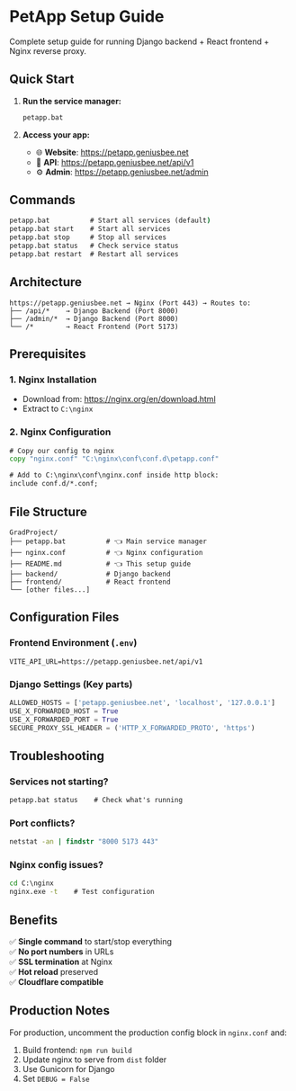 # PetApp Setup Guide

Complete setup guide for running Django backend + React frontend + Nginx reverse proxy.

## Quick Start

1. **Run the service manager:**
   ```cmd
   petapp.bat
   ```

2. **Access your app:**
   - 🌐 **Website**: https://petapp.geniusbee.net
   - 🔧 **API**: https://petapp.geniusbee.net/api/v1
   - ⚙️ **Admin**: https://petapp.geniusbee.net/admin

## Commands

```cmd
petapp.bat          # Start all services (default)
petapp.bat start    # Start all services
petapp.bat stop     # Stop all services
petapp.bat status   # Check service status
petapp.bat restart  # Restart all services
```

## Architecture

```
https://petapp.geniusbee.net → Nginx (Port 443) → Routes to:
├── /api/*    → Django Backend (Port 8000)
├── /admin/*  → Django Backend (Port 8000)
└── /*        → React Frontend (Port 5173)
```

## Prerequisites

### 1. Nginx Installation
- Download from: https://nginx.org/en/download.html
- Extract to `C:\nginx`

### 2. Nginx Configuration
```cmd
# Copy our config to nginx
copy "nginx.conf" "C:\nginx\conf\conf.d\petapp.conf"

# Add to C:\nginx\conf\nginx.conf inside http block:
include conf.d/*.conf;
```

## File Structure

```
GradProject/
├── petapp.bat          # 👈 Main service manager
├── nginx.conf          # 👈 Nginx configuration  
├── README.md           # 👈 This setup guide
├── backend/            # Django backend
├── frontend/           # React frontend
└── [other files...]
```

## Configuration Files

### Frontend Environment (`.env`)
```env
VITE_API_URL=https://petapp.geniusbee.net/api/v1
```

### Django Settings (Key parts)
```python
ALLOWED_HOSTS = ['petapp.geniusbee.net', 'localhost', '127.0.0.1']
USE_X_FORWARDED_HOST = True
USE_X_FORWARDED_PORT = True
SECURE_PROXY_SSL_HEADER = ('HTTP_X_FORWARDED_PROTO', 'https')
```

## Troubleshooting

### Services not starting?
```cmd
petapp.bat status    # Check what's running
```

### Port conflicts?
```cmd
netstat -an | findstr "8000 5173 443"
```

### Nginx config issues?
```cmd
cd C:\nginx
nginx.exe -t    # Test configuration
```

## Benefits

✅ **Single command** to start/stop everything  
✅ **No port numbers** in URLs  
✅ **SSL termination** at Nginx  
✅ **Hot reload** preserved  
✅ **Cloudflare compatible**  

## Production Notes

For production, uncomment the production config block in `nginx.conf` and:
1. Build frontend: `npm run build`
2. Update nginx to serve from `dist` folder
3. Use Gunicorn for Django
4. Set `DEBUG = False`
